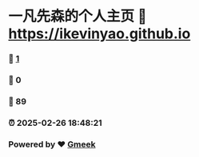 # 一凡先森的个人主页 :link: https://ikevinyao.github.io 
### :page_facing_up: [1](https://ikevinyao.github.io/tag.html) 
### :speech_balloon: 0 
### :hibiscus: 89 
### :alarm_clock: 2025-02-26 18:48:21 
### Powered by :heart: [Gmeek](https://github.com/Meekdai/Gmeek)
